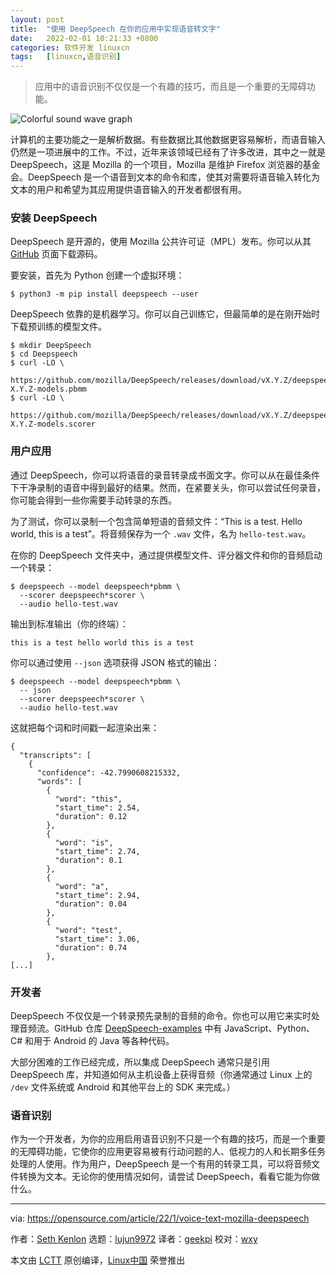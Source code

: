 ```yaml
---
layout: post
title:	"使用 DeepSpeech 在你的应用中实现语音转文字"
date:	2022-02-01 10:21:33 +0800 
categories:	软件开发 linuxcn 
tags:	[linuxcn,语音识别]
---
```




> 
> 应用中的语音识别不仅仅是一个有趣的技巧，而且是一个重要的无障碍功能。
> 
> 
> 


![](/Asserts/Images//attachment/album/202202/01/102117mvnx1o9zxxikz91z.jpg "Colorful sound wave graph")


计算机的主要功能之一是解析数据。有些数据比其他数据更容易解析，而语音输入仍然是一项进展中的工作。不过，近年来该领域已经有了许多改进，其中之一就是 DeepSpeech，这是 Mozilla 的一个项目，Mozilla 是维护 Firefox 浏览器的基金会。DeepSpeech 是一个语音到文本的命令和库，使其对需要将语音输入转化为文本的用户和希望为其应用提供语音输入的开发者都很有用。


### 安装 DeepSpeech


DeepSpeech 是开源的，使用 Mozilla 公共许可证（MPL）发布。你可以从其 [GitHub](https://github.com/mozilla/DeepSpeech) 页面下载源码。


要安装，首先为 Python 创建一个虚拟环境：



```
$ python3 -m pip install deepspeech --user

```

DeepSpeech 依靠的是机器学习。你可以自己训练它，但最简单的是在刚开始时下载预训练的模型文件。



```
$ mkdir DeepSpeech
$ cd Deepspeech
$ curl -LO \
  https://github.com/mozilla/DeepSpeech/releases/download/vX.Y.Z/deepspeech-X.Y.Z-models.pbmm
$ curl -LO \
  https://github.com/mozilla/DeepSpeech/releases/download/vX.Y.Z/deepspeech-X.Y.Z-models.scorer

```

### 用户应用


通过 DeepSpeech，你可以将语音的录音转录成书面文字。你可以从在最佳条件下干净录制的语音中得到最好的结果。然而，在紧要关头，你可以尝试任何录音，你可能会得到一些你需要手动转录的东西。


为了测试，你可以录制一个包含简单短语的音频文件：“This is a test. Hello world, this is a test”。将音频保存为一个 `.wav` 文件，名为 `hello-test.wav`。


在你的 DeepSpeech 文件夹中，通过提供模型文件、评分器文件和你的音频启动一个转录：



```
$ deepspeech --model deepspeech*pbmm \
  --scorer deepspeech*scorer \
  --audio hello-test.wav

```

输出到标准输出（你的终端）：



```
this is a test hello world this is a test

```

你可以通过使用 `--json` 选项获得 JSON 格式的输出：



```
$ deepspeech --model deepspeech*pbmm \
  -- json
  --scorer deepspeech*scorer \
  --audio hello-test.wav

```

这就把每个词和时间戳一起渲染出来：



```
{
  "transcripts": [
    {
      "confidence": -42.7990608215332,
      "words": [
        {
          "word": "this",
          "start_time": 2.54,
          "duration": 0.12
        },
        {
          "word": "is",
          "start_time": 2.74,
          "duration": 0.1
        },
        {
          "word": "a",
          "start_time": 2.94,
          "duration": 0.04
        },
        {
          "word": "test",
          "start_time": 3.06,
          "duration": 0.74
        },
[...]

```

### 开发者


DeepSpeech 不仅仅是一个转录预先录制的音频的命令。你也可以用它来实时处理音频流。GitHub 仓库 [DeepSpeech-examples](https://github.com/mozilla/DeepSpeech-examples) 中有 JavaScript、Python、C# 和用于 Android 的 Java 等各种代码。


大部分困难的工作已经完成，所以集成 DeepSpeech 通常只是引用 DeepSpeech 库，并知道如何从主机设备上获得音频（你通常通过 Linux 上的 `/dev` 文件系统或 Android 和其他平台上的 SDK 来完成。）


### 语音识别


作为一个开发者，为你的应用启用语音识别不只是一个有趣的技巧，而是一个重要的无障碍功能，它使你的应用更容易被有行动问题的人、低视力的人和长期多任务处理的人使用。作为用户，DeepSpeech 是一个有用的转录工具，可以将音频文件转换为文本。无论你的使用情况如何，请尝试 DeepSpeech，看看它能为你做什么。




---


via: <https://opensource.com/article/22/1/voice-text-mozilla-deepspeech>


作者：[Seth Kenlon](https://opensource.com/users/seth) 选题：[lujun9972](https://github.com/lujun9972) 译者：[geekpi](https://github.com/geekpi) 校对：[wxy](https://github.com/wxy)


本文由 [LCTT](https://github.com/LCTT/TranslateProject) 原创编译，[Linux中国](https://linux.cn/) 荣誉推出
